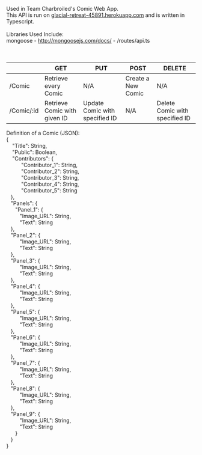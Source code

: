 Used in Team Charbroiled's Comic Web App.
<br>
This API is run on [glacial-retreat-45891.herokuapp.com](glacial-retreat-45891.herokuapp.com) and is written in Typescript.<br>
<br>
Libraries Used Include:<br>
mongoose - http://mongoosejs.com/docs/ - /routes/api.ts<br>
<br>
<br>

|            | GET                          | PUT                            | POST               | DELETE                         |
|------------|------------------------------|--------------------------------|--------------------|--------------------------------|
| /Comic     |     Retrieve every Comic     |               N/A              | Create a New Comic |               N/A              |
| /Comic/:id | Retrieve Comic with given ID | Update Comic with specified ID |         N/A        | Delete Comic with specified ID |

<p>
Definition of a Comic (JSON):<br>
{<br>
&nbsp;&nbsp;&nbsp; "Title": String,<br>
&nbsp;&nbsp;&nbsp; "Public": Boolean,<br>
&nbsp;&nbsp;&nbsp; "Contributors": {<br>
&nbsp;&nbsp;&nbsp;&nbsp;&nbsp;&nbsp;&nbsp;&nbsp;&nbsp;  "Contributor_1": String,<br>
&nbsp;&nbsp;&nbsp;&nbsp;&nbsp;&nbsp;&nbsp;&nbsp;&nbsp;  "Contributor_2": String,<br>
&nbsp;&nbsp;&nbsp;&nbsp;&nbsp;&nbsp;&nbsp;&nbsp;&nbsp;  "Contributor_3": String,<br>
&nbsp;&nbsp;&nbsp;&nbsp;&nbsp;&nbsp;&nbsp;&nbsp;&nbsp;  "Contributor_4": String,<br>
&nbsp;&nbsp;&nbsp;&nbsp;&nbsp;&nbsp;&nbsp;&nbsp;&nbsp;  "Contributor_5": String<br>
&nbsp;&nbsp;&nbsp;},<br>
&nbsp;&nbsp;&nbsp;"Panels": {<br>
&nbsp;&nbsp;&nbsp;&nbsp;&nbsp;&nbsp;"Panel_1": {<br>
&nbsp;&nbsp;&nbsp;&nbsp;&nbsp;&nbsp;&nbsp;&nbsp;&nbsp;"Image_URL": String,<br>
&nbsp;&nbsp;&nbsp;&nbsp;&nbsp;&nbsp;&nbsp;&nbsp;&nbsp;"Text": String<br>
&nbsp;&nbsp;&nbsp;},<br>
&nbsp;&nbsp;&nbsp;"Panel_2": {<br>
&nbsp;&nbsp;&nbsp;&nbsp;&nbsp;&nbsp;&nbsp;&nbsp;&nbsp;"Image_URL": String,<br>
&nbsp;&nbsp;&nbsp;&nbsp;&nbsp;&nbsp;&nbsp;&nbsp;&nbsp;"Text": String<br>
&nbsp;&nbsp;&nbsp;},<br>
&nbsp;&nbsp;&nbsp;"Panel_3": {<br>
&nbsp;&nbsp;&nbsp;&nbsp;&nbsp;&nbsp;&nbsp;&nbsp;&nbsp;"Image_URL": String,<br>
&nbsp;&nbsp;&nbsp;&nbsp;&nbsp;&nbsp;&nbsp;&nbsp;&nbsp;"Text": String<br>
&nbsp;&nbsp;&nbsp;},<br>
&nbsp;&nbsp;&nbsp;"Panel_4": {<br>
&nbsp;&nbsp;&nbsp;&nbsp;&nbsp;&nbsp;&nbsp;&nbsp;&nbsp;"Image_URL": String,<br>
&nbsp;&nbsp;&nbsp;&nbsp;&nbsp;&nbsp;&nbsp;&nbsp;&nbsp;"Text": String<br>
&nbsp;&nbsp;&nbsp;},<br>
&nbsp;&nbsp;&nbsp;"Panel_5": {<br>
&nbsp;&nbsp;&nbsp;&nbsp;&nbsp;&nbsp;&nbsp;&nbsp;&nbsp;"Image_URL": String,<br>
&nbsp;&nbsp;&nbsp;&nbsp;&nbsp;&nbsp;&nbsp;&nbsp;&nbsp;"Text": String<br>
&nbsp;&nbsp;&nbsp;},<br>
&nbsp;&nbsp;&nbsp;"Panel_6": {<br>
&nbsp;&nbsp;&nbsp;&nbsp;&nbsp;&nbsp;&nbsp;&nbsp;&nbsp;"Image_URL": String,<br>
&nbsp;&nbsp;&nbsp;&nbsp;&nbsp;&nbsp;&nbsp;&nbsp;&nbsp;"Text": String<br>
&nbsp;&nbsp;&nbsp;},<br>
&nbsp;&nbsp;&nbsp;"Panel_7": {<br>
&nbsp;&nbsp;&nbsp;&nbsp;&nbsp;&nbsp;&nbsp;&nbsp;&nbsp;"Image_URL": String,<br>
&nbsp;&nbsp;&nbsp;&nbsp;&nbsp;&nbsp;&nbsp;&nbsp;&nbsp;"Text": String<br>
&nbsp;&nbsp;&nbsp;},<br>
&nbsp;&nbsp;&nbsp;"Panel_8": {<br>
&nbsp;&nbsp;&nbsp;&nbsp;&nbsp;&nbsp;&nbsp;&nbsp;&nbsp;"Image_URL": String,<br>
&nbsp;&nbsp;&nbsp;&nbsp;&nbsp;&nbsp;&nbsp;&nbsp;&nbsp;"Text": String<br>
&nbsp;&nbsp;&nbsp;},<br>
&nbsp;&nbsp;&nbsp;"Panel_9": {<br>
&nbsp;&nbsp;&nbsp;&nbsp;&nbsp;&nbsp;&nbsp;&nbsp;&nbsp;"Image_URL": String,<br>
&nbsp;&nbsp;&nbsp;&nbsp;&nbsp;&nbsp;&nbsp;&nbsp;&nbsp;"Text": String<br>
&nbsp;&nbsp;&nbsp;&nbsp;&nbsp;&nbsp;}<br>
&nbsp;&nbsp;&nbsp;}<br>
}<br>
</p>
